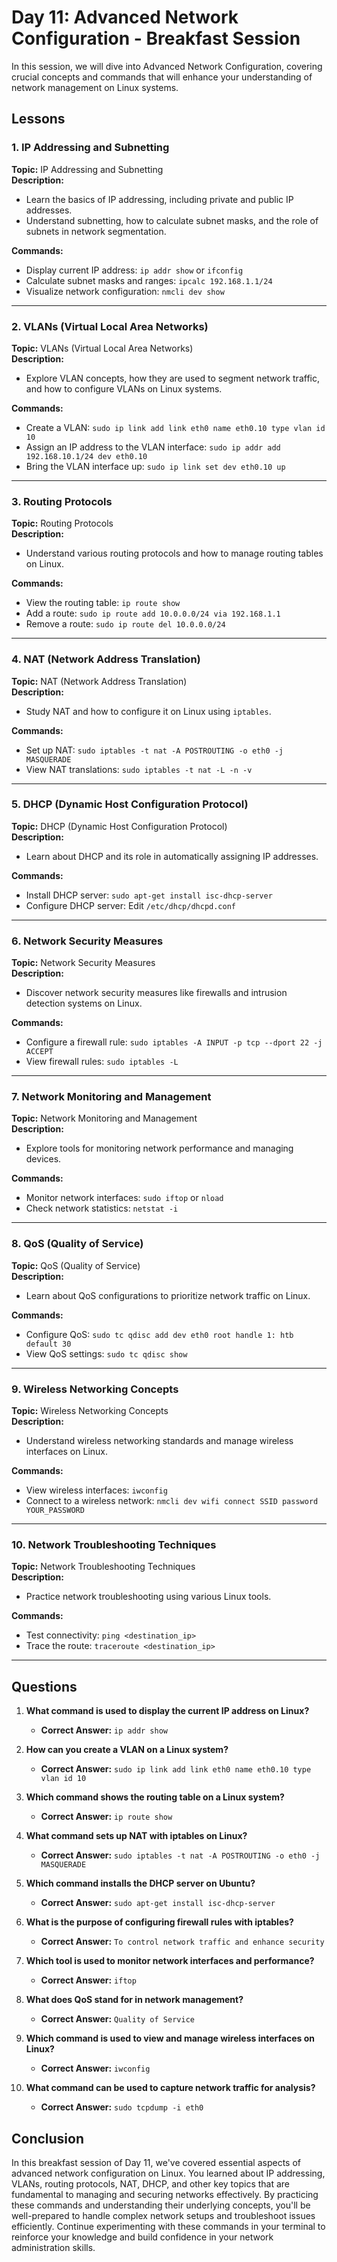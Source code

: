 # Day 11: Advanced Network Configuration - Breakfast Session

In this session, we will dive into Advanced Network Configuration, covering crucial concepts and commands that will enhance your understanding of network management on Linux systems.

## Lessons

### 1. IP Addressing and Subnetting
**Topic:** IP Addressing and Subnetting  
**Description:**  
- Learn the basics of IP addressing, including private and public IP addresses.
- Understand subnetting, how to calculate subnet masks, and the role of subnets in network segmentation.

**Commands:**  
- Display current IP address: `ip addr show` or `ifconfig`
- Calculate subnet masks and ranges: `ipcalc 192.168.1.1/24`
- Visualize network configuration: `nmcli dev show`

---

### 2. VLANs (Virtual Local Area Networks)
**Topic:** VLANs (Virtual Local Area Networks)  
**Description:**  
- Explore VLAN concepts, how they are used to segment network traffic, and how to configure VLANs on Linux systems.

**Commands:**  
- Create a VLAN: `sudo ip link add link eth0 name eth0.10 type vlan id 10`
- Assign an IP address to the VLAN interface: `sudo ip addr add 192.168.10.1/24 dev eth0.10`
- Bring the VLAN interface up: `sudo ip link set dev eth0.10 up`

---

### 3. Routing Protocols
**Topic:** Routing Protocols  
**Description:**  
- Understand various routing protocols and how to manage routing tables on Linux.

**Commands:**  
- View the routing table: `ip route show`
- Add a route: `sudo ip route add 10.0.0.0/24 via 192.168.1.1`
- Remove a route: `sudo ip route del 10.0.0.0/24`

---

### 4. NAT (Network Address Translation)
**Topic:** NAT (Network Address Translation)  
**Description:**  
- Study NAT and how to configure it on Linux using `iptables`.

**Commands:**  
- Set up NAT: `sudo iptables -t nat -A POSTROUTING -o eth0 -j MASQUERADE`
- View NAT translations: `sudo iptables -t nat -L -n -v`

---

### 5. DHCP (Dynamic Host Configuration Protocol)
**Topic:** DHCP (Dynamic Host Configuration Protocol)  
**Description:**  
- Learn about DHCP and its role in automatically assigning IP addresses.

**Commands:**  
- Install DHCP server: `sudo apt-get install isc-dhcp-server`
- Configure DHCP server: Edit `/etc/dhcp/dhcpd.conf`

---

### 6. Network Security Measures
**Topic:** Network Security Measures  
**Description:**  
- Discover network security measures like firewalls and intrusion detection systems on Linux.

**Commands:**  
- Configure a firewall rule: `sudo iptables -A INPUT -p tcp --dport 22 -j ACCEPT`
- View firewall rules: `sudo iptables -L`

---

### 7. Network Monitoring and Management
**Topic:** Network Monitoring and Management  
**Description:**  
- Explore tools for monitoring network performance and managing devices.

**Commands:**  
- Monitor network interfaces: `sudo iftop` or `nload`
- Check network statistics: `netstat -i`

---

### 8. QoS (Quality of Service)
**Topic:** QoS (Quality of Service)  
**Description:**  
- Learn about QoS configurations to prioritize network traffic on Linux.

**Commands:**  
- Configure QoS: `sudo tc qdisc add dev eth0 root handle 1: htb default 30`
- View QoS settings: `sudo tc qdisc show`

---

### 9. Wireless Networking Concepts
**Topic:** Wireless Networking Concepts  
**Description:**  
- Understand wireless networking standards and manage wireless interfaces on Linux.

**Commands:**  
- View wireless interfaces: `iwconfig`
- Connect to a wireless network: `nmcli dev wifi connect SSID password YOUR_PASSWORD`

---

### 10. Network Troubleshooting Techniques
**Topic:** Network Troubleshooting Techniques  
**Description:**  
- Practice network troubleshooting using various Linux tools.

**Commands:**  
- Test connectivity: `ping <destination_ip>`
- Trace the route: `traceroute <destination_ip>`

---

## Questions

1. **What command is used to display the current IP address on Linux?**  
   - **Correct Answer:** `ip addr show`

2. **How can you create a VLAN on a Linux system?**  
   - **Correct Answer:** `sudo ip link add link eth0 name eth0.10 type vlan id 10`

3. **Which command shows the routing table on a Linux system?**  
   - **Correct Answer:** `ip route show`

4. **What command sets up NAT with iptables on Linux?**  
   - **Correct Answer:** `sudo iptables -t nat -A POSTROUTING -o eth0 -j MASQUERADE`

5. **Which command installs the DHCP server on Ubuntu?**  
   - **Correct Answer:** `sudo apt-get install isc-dhcp-server`

6. **What is the purpose of configuring firewall rules with iptables?**  
   - **Correct Answer:** `To control network traffic and enhance security`

7. **Which tool is used to monitor network interfaces and performance?**  
   - **Correct Answer:** `iftop`

8. **What does QoS stand for in network management?**  
   - **Correct Answer:** `Quality of Service`

9. **Which command is used to view and manage wireless interfaces on Linux?**  
   - **Correct Answer:** `iwconfig`

10. **What command can be used to capture network traffic for analysis?**  
    - **Correct Answer:** `sudo tcpdump -i eth0`

## Conclusion
In this breakfast session of Day 11, we've covered essential aspects of advanced network configuration on Linux. You learned about IP addressing, VLANs, routing protocols, NAT, DHCP, and other key topics that are fundamental to managing and securing networks effectively. By practicing these commands and understanding their underlying concepts, you'll be well-prepared to handle complex network setups and troubleshoot issues efficiently. Continue experimenting with these commands in your terminal to reinforce your knowledge and build confidence in your network administration skills.
